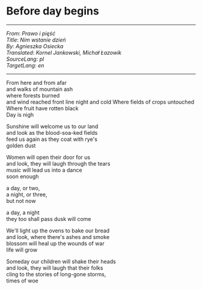 # Before day begins

---
_From_: _Prawo i pięść_  
_Title_: _Nim wstanie dzień_  
_By_: _Agnieszka Osiecka_  
_Translated_: _Kornel Jankowski, Michał Łazowik_  
_SourceLang_: _pl_  
_TargetLang_: _en_

---

From here and from afar  
and walks of mountain ash  
where forests burned  
and wind reached front line
night and cold
Where fields of crops untouched  
Where fruit have rotten black  
Day is nigh  

Sunshine will welcome us to our land  
and look as the blood-soa-ked fields  
feed us again as they coat with rye's  
golden dust  

Women will open their door for us  
and look, they will laugh through the tears  
music will lead us into a dance  
soon enough  

a day, or two,   
a night, or three,  
but not now

a day, a night  
they too shall pass 
dusk will come 

We'll light up the ovens to bake our bread  
and look, where there's ashes and smoke  
blossom will heal up the wounds of war   
life will grow   

Someday our children will shake their heads  
and look, they will laugh that their folks  
cling to the stories of long-gone storms,  
times of woe
